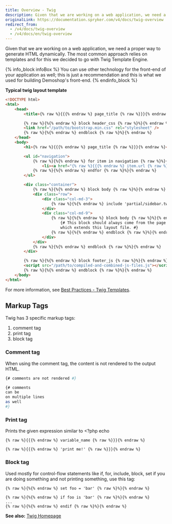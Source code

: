 ```yaml
---
title: Overview - Twig
description: Given that we are working on a web application, we need a proper way to generate HTML dynamically. The most common approach relies on templates and for this we decided to go with Twig Template Engine.
originalLink: https://documentation.spryker.com/v4/docs/twig-overview
redirect_from:
  - /v4/docs/twig-overview
  - /v4/docs/en/twig-overview
---
```


Given that we are working on a web application, we need a proper way to generate HTML dynamically. The most common approach relies on templates and for this we decided to go with Twig Template Engine.

{% info_block infoBox %}
You can use other technology for the front-end of your application as well; this is just a recommendation and this is what we used for building Demoshop's front-end.
{% endinfo_block %}

**Typical twig layout template**
    
```html
<!DOCTYPE html>
<html>
    <head>
        <title>{% raw %}{{{% endraw %} page_title {% raw %}}}{% endraw %}</title>

        {% raw %}{%{% endraw %} block header_css {% raw %}%}{% endraw %}
        <link href="/path/to/bootstrap.min.css" rel="stylesheet" />
        {% raw %}{%{% endraw %} endblock {% raw %}%}{% endraw %}
    </head>
    <body>
        <h1>{% raw %}{{{% endraw %} page_title {% raw %}}}{% endraw %}</h1>

        <ul id="navigation">
            {% raw %}{%{% endraw %} for item in navigation {% raw %}%}{% endraw %}
                <li><a href="{% raw %}{{{% endraw %} item.url {% raw %}}}{% endraw %}">{% raw %}{{{% endraw %} item.label {% raw %}}}{% endraw %}</a></li>
            {% raw %}{%{% endraw %} endfor {% raw %}%}{% endraw %}
        </ul>

        <div class="container">
            {% raw %}{%{% endraw %} block body {% raw %}%}{% endraw %}
            <div class="row">
                <div class="col-md-3">
                    {% raw %}{%{% endraw %} include 'partial/sidebar.twig' {% raw %}%}{% endraw %}
                </div>
                <div class="col-md-9">
                    {% raw %}{%{% endraw %} block body {% raw %}%}{% endraw %}
                        {# This block should always come from the page template
                        which extends this layout file. #}
                    {% raw %}{%{% endraw %} endblock {% raw %}%}{% endraw %}
                </div>
            </div>
            {% raw %}{%{% endraw %} endblock {% raw %}%}{% endraw %}
        </div>

        {% raw %}{%{% endraw %} block footer_js {% raw %}%}{% endraw %}
        <script src="/path/to/compiled-and-combined-js-files.js"></script>
        {% raw %}{%{% endraw %} endblock {% raw %}%}{% endraw %}
    </body>
</html>
```

For more information, see [Best Practices - Twig Templates](/docs/scos/dev/developer-guides/202001.0/development-guide/front-end/legacy-demoshop/twig-templates/best-practices-twig-templates.html). 

## Markup Tags

Twig has 3 specific markup tags:

1. comment tag
2. print tag
3. block tag

### Comment tag
When using the comment tag, the content is not rendered to the output HTML.

```bash
{# comments are not rendered #}

{# comments
can be
on multiple lines
as well
#}
```

### Print tag

Prints the given expression similar to  <?php echo

```
{% raw %}{{{% endraw %} variable_name {% raw %}}}{% endraw %}

{% raw %}{{{% endraw %} 'print me!' {% raw %}}}{% endraw %}
```

### Block tag
Used mostly for control-flow statements like if, for, include, block, set
if you are doing something and not printing something, use this tag:

```
{% raw %}{%{% endraw %} set foo = 'bar' {% raw %}%}{% endraw %}

{% raw %}{%{% endraw %} if foo is 'bar' {% raw %}%}{% endraw %}
...
{% raw %}{%{% endraw %} endif {% raw %}%}{% endraw %}
```

**See also:**
[Twig Homepage](https://twig.symfony.com/)

